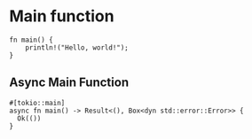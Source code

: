 # Main function

```rust,editable
fn main() {
    println!("Hello, world!");
}
```

## Async Main Function

```rust,editable,ignore
#[tokio::main]
async fn main() -> Result<(), Box<dyn std::error::Error>> {
  Ok(())
}
```
